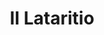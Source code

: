 ---
title: II Lataritio

mediaPath: /videos/l_09_uu-1080p.mp4
mediaPosition:  [295929.81155456527,4634129.472590153,127.4764834460679]
mediaRotation:  [0.277929048016758,-0.5397106771502349,-0.7064784552321997,0.3638076710725855]
mediaScale: 1
cameraFOV: 60

# Pair of camera points and targets: [final point], ... , [entrance point]
cameraPath: [
    [[295926.98410182836,4634131.489895123,128.42305181658534],[295939.94326020585,4634122.243914012,124.08461345171374]],
    [[295921.2760280912,4634135.562439068,130.33398811120176],[295939.0526513784,4634122.879337405,124.38276950424134]],
    [[295916.57897872565,4634136.940673029,129.40745878653624],[295937.0060380178,4634127.895732862,125.77280443590261]],
    [[295908.756289069,4634140.732458989,131.09895828770888],[295928.3207862324,4634132.42452134,123.32110325166501]],
    [[295899.4947244857,4634151.79217599,136.82214518450198],[295916.85001777054,4634141.208161512,126.86931449392455]]
]


animationEntry: 2000
---